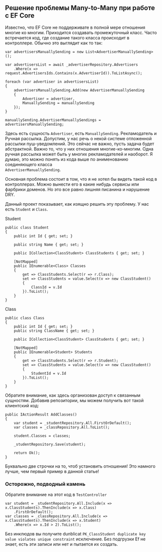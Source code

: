 ## Решение проблемы Many-to-Many при работе с EF Core

Известно, что EF Core не поддерживате в полной мере отношения многие ко многим. Приходится создавать промежуточный 
класс. Часто встречается код, где создание такого класса происходит в контроллере. Обычно это выглядит как то так:

```
var advertisersManuallySending = new List<AdvertiserManuallySending>();

var advertisersList = await _advertiserRepository.Advertisers
    .Where(x => request.AdvertisersIds.Contains(x.AdvertiserId)).ToListAsync();

foreach (var advertiser in advertisersList)
{
    advertisersManuallySending.Add(new AdvertiserManuallySending
    {
        Advertiser = advertiser,
        ManuallySending = manuallySending
    });
}

manuallySending.AdvertiserManuallySendings = advertisersManuallySending;
```

Здесь есть сущность `Advertiser`, есть `ManuallySending`. Рекламодатель и Ручная рассылка. 
Допустим, у нас речь о некой системе отложенной рассылки пуш-уведомлений. Это сейчас не важно, пусть задача
будет абстрактной. Важно то, что у них отношения многие-ко-многим. Одна ручная рассылка может быть у многих 
рекламодателей и наоборот. Я думаю, это можно понять из кода выше по анименованию соединяющего класса  
`AdvertiserManuallySending`. 

Основная проблема состоит в том, что я не хотел бы видеть такой код в контроллерах. Можно вынести его в какие нибудь 
сервисы или фарбрики доменов. Но это все равно лишняя писанина и нарушение  DRY. 

Данный проект показывает, как изящно решить эту проблему. У нас есть `Student` и `Class`. 


Student
```
public class Student
{
    public int Id { get; set; }

    public string Name { get; set; }
    
    public ICollection<ClassStudent> ClassStudents { get; set; }

    [NotMapped]
    public IEnumerable<Class> Classes
    {
        get => ClassStudents.Select(r => r.Class);
        set => ClassStudents = value.Select(v => new ClassStudent()
        {
            ClassId = v.Id
        }).ToList();
    }
}
```

Class 
```
public class Class
{
    public int Id { get; set; }
    public string ClassName { get; set; }

    public ICollection<ClassStudent> ClassStudents { get; set; }

    [NotMapped]
    public IEnumerable<Student> Students
    {
        get => ClassStudents.Select(r => r.Student);
        set => ClassStudents = value.Select(v => new ClassStudent()
        {
            StudentId = v.Id
        }).ToList();
    }
}
```

Обратите внимание, как здесь организован доступ к связанным сущностям. 
Добавив репозитории, мы можем получить вот такой клиентский код: 

```
public IActionResult AddClasses()
{
    var student = _studentRepository.All.FirstOrDefault();
    var classes = _classRepository.All.ToList();

    student.Classes = classes;

    _studentRepository.Save(student);

    return Ok();
}
```

Буквально две строчки на то, чтоб установить отношения! Это намного лучше, чем первый пример в данной статье!

### Осторожно, подводный камень

Обратите внимание на этот код в `TestController`

```
var student = _studentRepository.All.Include(x => x.ClassStudents).ThenInclude(x => x.Class)
    .FirstOrDefault();
var classes = _classRepository.All.Include(x => x.ClassStudents).ThenInclude(x => x.Student)
    .Where(x => x.Id > 2).ToList();
```

Без инклюдов вы получите dunblicat `PK_ClassStudent duplicate key value violates unique constraint` исключение.
Без подгрузки Ef не знает, есть эти записи или нет и пытается их создать. 